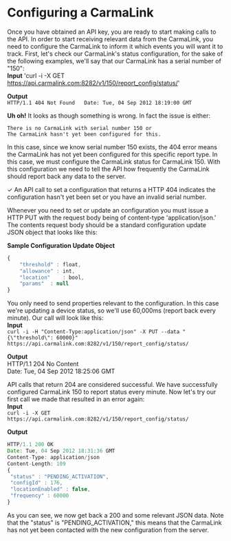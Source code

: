 # Configuring a CarmaLink  
Once you have obtained an API key, you are ready to start making calls to the API. In order to start receiving relevant data from the CarmaLink, you need to configure the CarmaLink to inform it which events you will want it to track. First, let's check our CarmaLink's status configuration, for the sake of the following examples, we'll say that our CarmaLink has a serial number of "150":  
**Input**
'curl -i -X GET https://api.carmalink.com:8282/v1/150/report_config/status/'  

**Output**  
`HTTP/1.1 404 Not Found  
Date: Tue, 04 Sep 2012 18:19:00 GMT`  

**Uh oh!** It looks as though something is wrong. In fact the issue is either:  

    There is no CarmaLink with serial number 150 or  
    The CarmaLink hasn't yet been configured for this.  

In this case, since we know serial number 150 exists, the 404 error means the CarmaLink has not yet been configured for this specific report type. In this case, we must configure the CarmaLink status for CarmaLink 150. With this configuration we need to tell the API how frequently the CarmaLink should report back any data to the server.  

✓ An API call to set a configuration that returns a HTTP 404 indicates the configuration hasn't yet been set or you have an invalid serial number.  

Whenever you need to set or update an configuration you must issue a HTTP PUT with the request body being of content-type 'application/json.' The contents request body should be a standard configuration update JSON object that looks like this:  

**Sample Configuration Update Object**  
```javascript  
{    
    "threshold" : float,    
    "allowance" : int,  
    "location"    : bool,  
    "params"  : null  
}  
````  
You only need to send properties relevant to the configuration. In this case we're updating a device status, so we'll use 60,000ms (report back every minute). Our call will look like this:  
**Input**  
`curl -i -H "Content-Type:application/json" -X PUT --data "{\"threshold\": 60000}" https://api.carmalink.com:8282/v1/150/report_config/status/`  

**Output**  
HTTP/1.1 204 No Content  
Date: Tue, 04 Sep 2012 18:25:06 GMT  

API calls that return 204 are considered successful. We have successfully configured CarmaLink 150 to report status every minute. Now let's try our first call we made that resulted in an error again:  
**Input**  
`curl -i -X GET https://api.carmalink.com:8282/v1/150/report_config/status/`  

**Output**  
```javascript  
HTTP/1.1 200 OK  
Date: Tue, 04 Sep 2012 18:31:36 GMT  
Content-Type: application/json  
Content-Length: 109  
{  
 "status" : "PENDING_ACTIVATION",  
 "configId" : 176,  
 "locationEnabled" : false,  
 "frequency" : 60000  
}  
```  

As you can see, we now get back a 200 and some relevant JSON data. Note that the "status" is "PENDING_ACTIVATION," this means that the CarmaLink has not yet been contacted with the new configuration from the server.   
